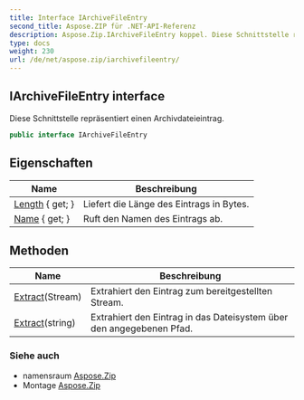 ```yaml
---
title: Interface IArchiveFileEntry
second_title: Aspose.ZIP für .NET-API-Referenz
description: Aspose.Zip.IArchiveFileEntry koppel. Diese Schnittstelle repräsentiert einen Archivdateieintrag.
type: docs
weight: 230
url: /de/net/aspose.zip/iarchivefileentry/
---
```

## IArchiveFileEntry interface

Diese Schnittstelle repräsentiert einen Archivdateieintrag.

```csharp
public interface IArchiveFileEntry
```

## Eigenschaften

| Name | Beschreibung |
| --- | --- |
| [Length](../../aspose.zip/iarchivefileentry/length/) { get; } | Liefert die Länge des Eintrags in Bytes. |
| [Name](../../aspose.zip/iarchivefileentry/name/) { get; } | Ruft den Namen des Eintrags ab. |

## Methoden

| Name | Beschreibung |
| --- | --- |
| [Extract](../../aspose.zip/iarchivefileentry/extract/#extract_1)(Stream) | Extrahiert den Eintrag zum bereitgestellten Stream. |
| [Extract](../../aspose.zip/iarchivefileentry/extract/#extract)(string) | Extrahiert den Eintrag in das Dateisystem über den angegebenen Pfad. |

### Siehe auch

* namensraum [Aspose.Zip](../../aspose.zip/)
* Montage [Aspose.Zip](../../)


